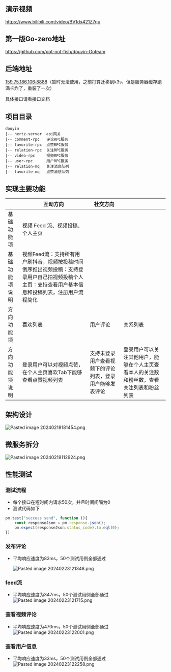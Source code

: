 ## 演示视频

https://www.bilibili.com/video/BV1dx421Z7qu

## 第一版Go-zero地址
https://github.com/pot-not-fish/douyin-Goteam

## 后端地址

[159.75.186.106:8888](159.75.186.106:8888)（暂时无法使用，之前打算迁移到k3s，但是服务器缓存跑满卡炸了，重装了一次）

具体接口请看接口文档

## 项目目录

```
douyin
|-- hertz-server  api网关
|-- comment-rpc   评论RPC服务
|-- favorite-rpc  点赞RPC服务
|-- relation-rpc  关注RPC服务
|-- video-rpc     视频RPC服务
|-- user-rpc      用户RPC服务
|-- relation-mq   关注消息队列
|-- favorite-mq   点赞消息队列
```

## 实现主要功能

|                | **互动方向**                                                 | **社交方向**                                             |                                                              |
| -------------- | ------------------------------------------------------------ | -------------------------------------------------------- | ------------------------------------------------------------ |
| 基础功能项     | 视频 Feed 流、视频投稿、个人主页                             |                                                          |                                                              |
| 基础功能项说明 | 视频Feed流：支持所有用户刷抖音，视频按投稿时间倒序推出视频投稿：支持登录用户自己拍视频投稿个人主页：支持查看用户基本信息和投稿列表，注册用户流程简化 |                                                          |                                                              |
| 方向功能项     | 喜欢列表                                                     | 用户评论                                                 | 关系列表                                                     |
| 方向功能项说明 | 登录用户可以对视频点赞，在个人主页喜欢Tab下能够查看点赞视频列表 | 支持未登录用户查看视频下的评论列表，登录用户能够发表评论 | 登录用户可以关注其他用户，能够在个人主页查看本人的关注数和粉丝数，查看关注列表和粉丝列表 |

## 架构设计
![Pasted image 20240218181454.png](https://p3-juejin.byteimg.com/tos-cn-i-k3u1fbpfcp/1db6b709cc7a4d40b91c28bf83c2a3e5~tplv-k3u1fbpfcp-jj-mark:0:0:0:0:q75.image#?w=993&h=408&s=31903&e=png&b=fefefe)
## 微服务拆分
![Pasted image 20240219112924.png](https://p6-juejin.byteimg.com/tos-cn-i-k3u1fbpfcp/23257aca4bf543909f6486b148ff0b08~tplv-k3u1fbpfcp-jj-mark:0:0:0:0:q75.image#?w=775&h=622&s=37040&e=png&b=fdfdfd)

## 性能测试

### 测试流程
- 每个接口在短时间内请求50次，并且时间间隔为0
- 测试代码如下
```javascript
pm.test("success send", function (){
    const responseJson = pm.response.json();
    pm.expect(responseJson.status_code).to.eql(0);
})
```
### 发布评论
- 平均响应速度为83ms，50个测试用例全部通过

  ![Pasted image 20240223121348.png](https://p6-juejin.byteimg.com/tos-cn-i-k3u1fbpfcp/56e7ad8d0cdd40c88cf58d245ce23a50~tplv-k3u1fbpfcp-jj-mark:0:0:0:0:q75.image#?w=1422&h=887&s=169742&e=png&b=fdfdfd)
### feed流
- 平均响应速度为347ms，50个测试用例全部通过
![Pasted image 20240223121715.png](https://p9-juejin.byteimg.com/tos-cn-i-k3u1fbpfcp/77bf5d8c63d24b6b9a9c6cee1d374d80~tplv-k3u1fbpfcp-jj-mark:0:0:0:0:q75.image#?w=1407&h=890&s=163813&e=png&b=fdfdfd)
### 查看视频评论
- 平均响应速度为470ms，50个测试用例全部通过
![Pasted image 20240223122001.png](https://p6-juejin.byteimg.com/tos-cn-i-k3u1fbpfcp/d9300f7d25cc494692d78321d129ac5d~tplv-k3u1fbpfcp-jj-mark:0:0:0:0:q75.image#?w=1431&h=897&s=109489&e=png&b=fefefe)
### 查看用户信息
- 平均响应速度为33ms，50个测试用例全部通过
![Pasted image 20240223122258.png](https://p1-juejin.byteimg.com/tos-cn-i-k3u1fbpfcp/00da98e8dc184c41a012fd90eaef6535~tplv-k3u1fbpfcp-jj-mark:0:0:0:0:q75.image#?w=1432&h=899&s=178223&e=png&b=fefefe)
